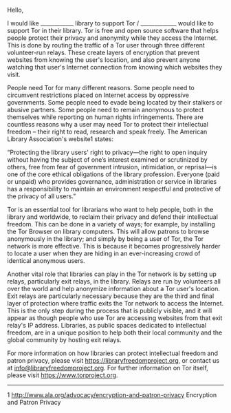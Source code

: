 Hello,

I would like ____________ library to support Tor / _____________ would like to support Tor in their library. Tor is free and open source software that helps people protect their privacy and anonymity while they access the Internet. This is done by routing the traffic of a Tor user through three different volunteer-run relays. These create layers of encryption that prevent websites from knowing the user's location, and also prevent anyone watching that user's Internet connection from knowing which websites they visit.

People need Tor for many different reasons. Some people need to circumvent restrictions placed on Internet access by oppressive governments. Some people need to evade being located by their stalkers or abusive partners. Some people need to remain anonymous to protect themselves while reporting on human rights infringements. There are countless reasons why a user may need Tor to protect their intellectual freedom – their right to read, research and speak freely. The American Library Association's website1 states:

“Protecting the library users' right to privacy—the right to open inquiry without having the subject of one’s interest examined or scrutinized by others, free from fear of government intrusion, intimidation, or reprisal—is one of the core ethical obligations of the library profession. Everyone (paid or unpaid) who provides governance, administration or service in libraries has a responsibility to maintain an environment respectful and protective of the privacy of all users.”

Tor is an essential tool for librarians who want to help people, both in the library and worldwide, to reclaim their privacy and defend their intellectual freedom. This can be done in a variety of ways; for example, by installing the Tor Browser on library computers. This will allow patrons to browse anonymously in the library; and simply by being a user of Tor, the Tor network is more effective. This is because it becomes progressively harder to locate a user when they are hiding in an ever-increasing crowd of identical anonymous users.

Another vital role that libraries can play in the Tor network is by setting up relays, particularly exit relays, in the library. Relays are run by volunteers all over the world and help anonymize information about a Tor user's location. Exit relays are particularly necessary because they are the third and final layer of protection where traffic exits the Tor network to access the Internet. This is the only step during the process that is publicly visible, and it will appear as though people who use Tor are accessing websites from that exit relay's IP address. Libraries, as public spaces dedicated to intellectual freedom, are in a unique position to help both their local community and the global community by hosting exit relays.

For more information on how libraries can protect intellectual freedom and patron privacy, please visit https://libraryfreedomproject.org, or contact us at info@libraryfreedomproject.org. For further information on Tor itself, please visit https://www.torproject.org.

----
1 http://www.ala.org/advocacy/encryption-and-patron-privacy Encryption and Patron Privacy
